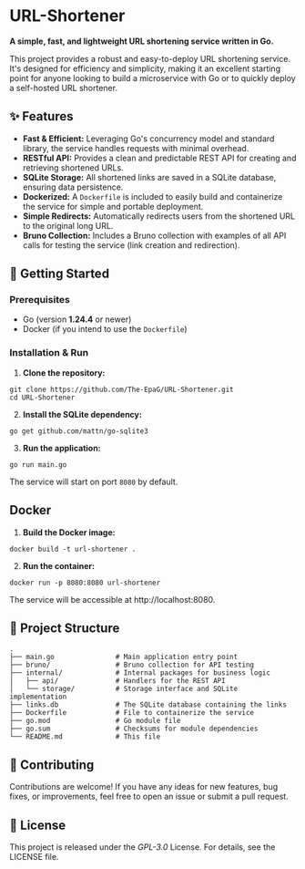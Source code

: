 # URL-Shortener
**A simple, fast, and lightweight URL shortening service written in Go.**

This project provides a robust and easy-to-deploy URL shortening service. It's designed for efficiency and simplicity, making it an excellent starting point for anyone looking to build a microservice with Go or to quickly deploy a self-hosted URL shortener.

## ✨ Features
- **Fast & Efficient:** Leveraging Go's concurrency model and standard library, the service handles requests with minimal overhead.
- **RESTful API:** Provides a clean and predictable REST API for creating and retrieving shortened URLs.
- **SQLite Storage:** All shortened links are saved in a SQLite database, ensuring data persistence.
- **Dockerized:** A `Dockerfile` is included to easily build and containerize the service for simple and portable deployment.
- **Simple Redirects:** Automatically redirects users from the shortened URL to the original long URL.
- **Bruno Collection:** Includes a Bruno collection with examples of all API calls for testing the service (link creation and redirection).

## 🚀 Getting Started
### Prerequisites
- Go (version **1.24.4** or newer)
- Docker (if you intend to use the `Dockerfile`)

### Installation & Run
1. **Clone the repository:**
```shell
git clone https://github.com/The-EpaG/URL-Shortener.git
cd URL-Shortener
```

2. **Install the SQLite dependency:**
```shell
go get github.com/mattn/go-sqlite3
```

3. **Run the application:**
```shell
go run main.go
```

The service will start on port `8080` by default.

## Docker
1. **Build the Docker image:**
```shell
docker build -t url-shortener .
```

2. **Run the container:**
```shell
docker run -p 8080:8080 url-shortener
```

The service will be accessible at http://localhost:8080.

## 📁 Project Structure
```shell
.
├── main.go               # Main application entry point
├── bruno/                # Bruno collection for API testing
├── internal/             # Internal packages for business logic
│   ├── api/              # Handlers for the REST API
│   └── storage/          # Storage interface and SQLite implementation
├── links.db              # The SQLite database containing the links
├── Dockerfile            # File to containerize the service
├── go.mod                # Go module file
├── go.sum                # Checksums for module dependencies
└── README.md             # This file
```

## 🤝 Contributing
Contributions are welcome! If you have any ideas for new features, bug fixes, or improvements, feel free to open an issue or submit a pull request.

## 📄 License
This project is released under the *GPL-3.0* License. For details, see the LICENSE file.